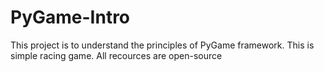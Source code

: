 # PyGame-Intro
This project is to understand the principles of PyGame framework.
This is simple racing game.
All recources are open-source
